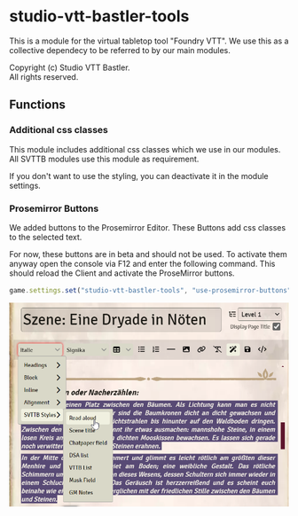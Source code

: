 # studio-vtt-bastler-tools
 
This is a module for the virtual tabletop tool "Foundry VTT". We use this as a collective dependecy to be referred to by our main modules. 

Copyright (c) Studio VTT Bastler.  
All rights reserved.

## Functions
### Additional css classes
This module includes additional css classes which we use in our modules.  
All SVTTB modules use this module as requirement.  

If you don't want to use the styling, you can deactivate it in the module settings.  

### Prosemirror Buttons
We added buttons to the Prosemirror Editor. These Buttons add css classes to the selected text.  

For now, these buttons are in beta and should not be used. To activate them anyway open the console via F12 and enter the following command. This should reload the Client and activate the ProseMirror buttons.

```js
game.settings.set("studio-vtt-bastler-tools", "use-prosemirror-buttons", true)
```

![Prosemirror Buttons](images/readme_images/prosemirror_buttons.png)

